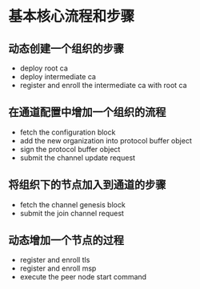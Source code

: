 # 基本核心流程和步骤


## 动态创建一个组织的步骤

- deploy root ca
- deploy intermediate ca 
- register and enroll the intermediate ca with root ca

## 在通道配置中增加一个组织的流程

- fetch the configuration block
- add the new organization into protocol buffer object
- sign the protocol buffer object
- submit the channel update request

## 将组织下的节点加入到通道的步骤

- fetch the channel genesis block
- submit the join channel request

## 动态增加一个节点的过程

- register and enroll tls
- register and enroll msp
- execute the peer node start command